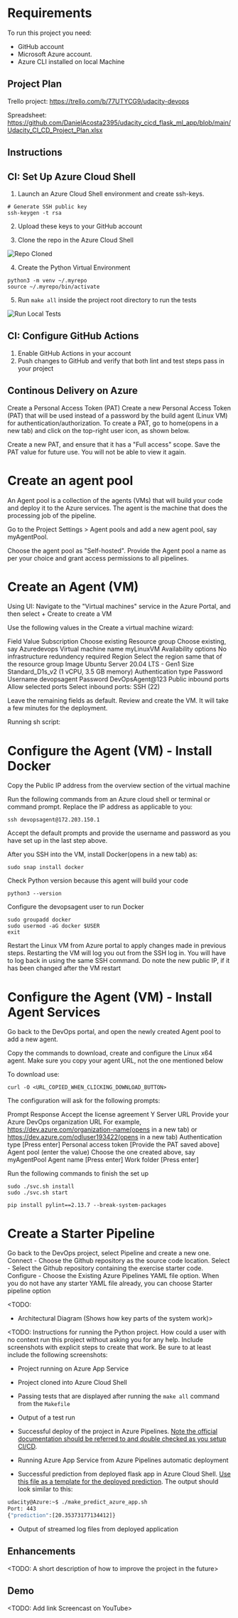 # Requirements

To run this project you need:
- GitHub account
- Microsoft Azure account.
- Azure CLI installed on local Machine

## Project Plan
Trello project:
https://trello.com/b/77UTYCG9/udacity-devops

Spreadsheet:
https://github.com/DanielAcosta2395/udacity_cicd_flask_ml_app/blob/main/Udacity_CI_CD_Project_Plan.xlsx

## Instructions

## CI: Set Up Azure Cloud Shell
1. Launch an Azure Cloud Shell environment and create ssh-keys.

```
# Generate SSH public key
ssh-keygen -t rsa
```

2. Upload these keys to your GitHub account

3. Clone the repo in the Azure Cloud Shell

![Repo Cloned](Screenshots/repo_cloned.png)

4. Create the Python Virtual Environment

```
python3 -m venv ~/.myrepo
source ~/.myrepo/bin/activate
```

5. Run ```make all``` inside the project root directory to run the tests

![Run Local Tests](Screenshots/run_local_tests.png)

## CI: Configure GitHub Actions
1. Enable GitHub Actions in your account
2. Push changes to GitHub and verify that both lint and test steps pass in your project

## Continous Delivery on Azure
Create a Personal Access Token (PAT)
Create a new Personal Access Token (PAT) that will be used instead of a password by the build agent (Linux VM) for authentication/authorization. To create a PAT, go to home(opens in a new tab) and click on the top-right user icon, as shown below.

Create a new PAT, and ensure that it has a "Full access" scope. Save the PAT value for future use. You will not be able to view it again.

# Create an agent pool
An Agent pool is a collection of the agents (VMs) that will build your code and deploy it to the Azure services. The agent is the machine that does the processing job of the pipeline.

Go to the Project Settings > Agent pools and add a new agent pool, say myAgentPool.

Choose the agent pool as "Self-hosted". Provide the Agent pool a name as per your choice and grant access permissions to all pipelines.

# Create an Agent (VM)

Using UI:
Navigate to the "Virtual machines" service in the Azure Portal, and then select + Create to create a VM

Use the following values in the Create a virtual machine wizard:

Field	Value
Subscription	Choose existing
Resource group	Choose existing, say Azuredevops
Virtual machine name	myLinuxVM
Availability options	No infrastructure redundency required
Region	Select the region same that of the resource group
Image	Ubuntu Server 20.04 LTS - Gen1
Size	Standard_D1s_v2 (1 vCPU, 3.5 GB memory)
Authentication type	Password
Username	devopsagent
Password	DevOpsAgent@123
Public inbound ports	Allow selected ports
Select inbound ports: SSH (22)

Leave the remaining fields as default. Review and create the VM. It will take a few minutes for the deployment.

Running sh script:

# Configure the Agent (VM) - Install Docker

Copy the Public IP address from the overview section of the virtual machine

Run the following commands from an Azure cloud shell or terminal or command prompt. Replace the IP address as applicable to you:

```
ssh devopsagent@172.203.150.1
```

Accept the default prompts and provide the username and password as you have set up in the last step above.

After you SSH into the VM, install Docker(opens in a new tab) as:

```
sudo snap install docker
```

Check Python version because this agent will build your code

```
python3 --version
```

Configure the devopsagent user to run Docker

```
sudo groupadd docker
sudo usermod -aG docker $USER
exit
```

Restart the Linux VM from Azure portal to apply changes made in previous steps. Restarting the VM will log you out from the SSH log in. You will have to log back in using the same SSH command. Do note the new public IP, if it has been changed after the VM restart

# Configure the Agent (VM) - Install Agent Services

Go back to the DevOps portal, and open the newly created Agent pool to add a new agent.

Copy the commands to download, create and configure the Linux x64 agent. Make sure you copy your agent URL, not the one mentioned below

To download use:

```
curl -O <URL_COPIED_WHEN_CLICKING_DOWNLOAD_BUTTON>
```

The configuration will ask for the following prompts:

Prompt	Response
Accept the license agreement	Y
Server URL	Provide your Azure DevOps organization URL
For example, https://dev.azure.com/organization-name(opens in a new tab)
or
https://dev.azure.com/odluser193422(opens in a new tab)
Authentication type	[Press enter]
Personal access token	[Provide the PAT saved above]
Agent pool (enter the value)	Choose the one created above,
say myAgentPool
Agent name	[Press enter]
Work folder	[Press enter]

Run the following commands to finish the set up

```
sudo ./svc.sh install
sudo ./svc.sh start
```

```
pip install pylint==2.13.7 --break-system-packages
```

# Create a Starter Pipeline

Go back to the DevOps project, select Pipeline and create a new one.
Connect - Choose the Github repository as the source code location.
Select - Select the Github repository containing the exercise starter code.
Configure - Choose the Existing Azure Pipelines YAML file option. When you do not have any starter YAML file already, you can choose Starter pipeline option






<TODO:  
* Architectural Diagram (Shows how key parts of the system work)>

<TODO:  Instructions for running the Python project.  How could a user with no context run this project without asking you for any help.  Include screenshots with explicit steps to create that work. Be sure to at least include the following screenshots:

* Project running on Azure App Service

* Project cloned into Azure Cloud Shell

* Passing tests that are displayed after running the `make all` command from the `Makefile`

* Output of a test run

* Successful deploy of the project in Azure Pipelines.  [Note the official documentation should be referred to and double checked as you setup CI/CD](https://docs.microsoft.com/en-us/azure/devops/pipelines/ecosystems/python-webapp?view=azure-devops).

* Running Azure App Service from Azure Pipelines automatic deployment

* Successful prediction from deployed flask app in Azure Cloud Shell.  [Use this file as a template for the deployed prediction](https://github.com/udacity/nd082-Azure-Cloud-DevOps-Starter-Code/blob/master/C2-AgileDevelopmentwithAzure/project/starter_files/flask-sklearn/make_predict_azure_app.sh).
The output should look similar to this:

```bash
udacity@Azure:~$ ./make_predict_azure_app.sh
Port: 443
{"prediction":[20.35373177134412]}
```

* Output of streamed log files from deployed application

> 

## Enhancements

<TODO: A short description of how to improve the project in the future>

## Demo 

<TODO: Add link Screencast on YouTube>

